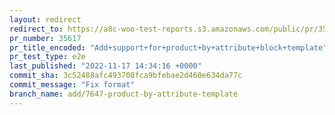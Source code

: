 ```yaml
---
layout: redirect
redirect_to: https://a8c-woo-test-reports.s3.amazonaws.com/public/pr/35617/e2e/index.html
pr_number: 35617
pr_title_encoded: "Add+support+for+product+by+attribute+block+template"
pr_test_type: e2e
last_published: "2022-11-17 14:34:16 +0000"
commit_sha: 3c52488afc493708fca9bfebae2d460e634da77c
commit_message: "Fix format"
branch_name: add/7647-product-by-attribute-template
---
```

